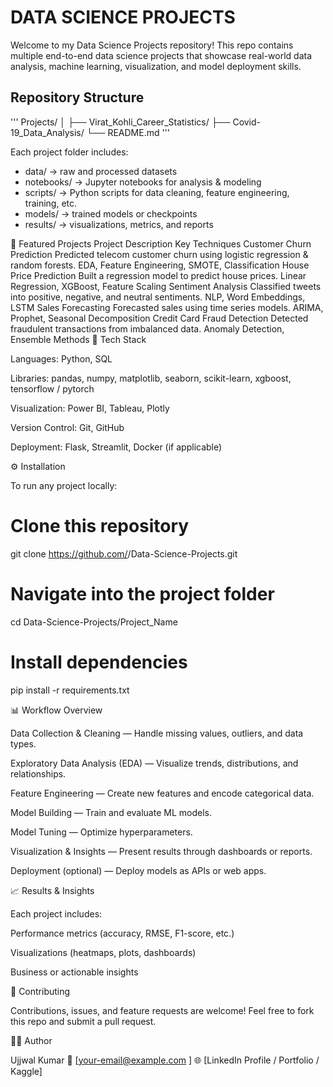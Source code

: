 # DATA SCIENCE PROJECTS
Welcome to my Data Science Projects repository!
This repo contains multiple end-to-end data science projects that showcase real-world data analysis, machine learning, visualization, and model deployment skills.

## Repository Structure
'''
Projects/
│
├── Virat_Kohli_Career_Statistics/
├── Covid-19_Data_Analysis/
└── README.md
'''


Each project folder includes:
- data/ → raw and processed datasets
- notebooks/ → Jupyter notebooks for analysis & modeling
- scripts/ → Python scripts for data cleaning, feature engineering, training, etc.
- models/ → trained models or checkpoints
- results/ → visualizations, metrics, and reports

🚀 Featured Projects
Project	Description	Key Techniques
Customer Churn Prediction	Predicted telecom customer churn using logistic regression & random forests.	EDA, Feature Engineering, SMOTE, Classification
House Price Prediction	Built a regression model to predict house prices.	Linear Regression, XGBoost, Feature Scaling
Sentiment Analysis	Classified tweets into positive, negative, and neutral sentiments.	NLP, Word Embeddings, LSTM
Sales Forecasting	Forecasted sales using time series models.	ARIMA, Prophet, Seasonal Decomposition
Credit Card Fraud Detection	Detected fraudulent transactions from imbalanced data.	Anomaly Detection, Ensemble Methods
🧰 Tech Stack

Languages: Python, SQL

Libraries: pandas, numpy, matplotlib, seaborn, scikit-learn, xgboost, tensorflow / pytorch

Visualization: Power BI, Tableau, Plotly

Version Control: Git, GitHub

Deployment: Flask, Streamlit, Docker (if applicable)

⚙️ Installation

To run any project locally:

# Clone this repository
git clone https://github.com/<your-username>/Data-Science-Projects.git

# Navigate into the project folder
cd Data-Science-Projects/Project_Name

# Install dependencies
pip install -r requirements.txt

📊 Workflow Overview

Data Collection & Cleaning — Handle missing values, outliers, and data types.

Exploratory Data Analysis (EDA) — Visualize trends, distributions, and relationships.

Feature Engineering — Create new features and encode categorical data.

Model Building — Train and evaluate ML models.

Model Tuning — Optimize hyperparameters.

Visualization & Insights — Present results through dashboards or reports.

Deployment (optional) — Deploy models as APIs or web apps.

📈 Results & Insights

Each project includes:

Performance metrics (accuracy, RMSE, F1-score, etc.)

Visualizations (heatmaps, plots, dashboards)

Business or actionable insights

🤝 Contributing

Contributions, issues, and feature requests are welcome!
Feel free to fork this repo and submit a pull request.

🧑‍💻 Author

Ujjwal Kumar
📧 [your-email@example.com
]
🌐 [LinkedIn Profile / Portfolio / Kaggle]
